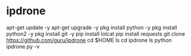 # ipdrone
apt-get update -y apt-get upgrade -y pkg install python -y pkg install python2 -y pkg install git -y pip install lolcat pip install requests git clone https://github.com/guru/ipdrone cd $HOME ls cd ipdrone ls python ipdrone.py -v 
